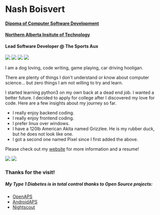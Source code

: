 # Nash Boisvert

#### [Dipoma of Computer Software Development](https://www.nait.ca/programs/dmit-computer-software-development?term=2023-spring)
#### [Northern Alberta Insitute of Technology](https://www.nait.ca/programs/dmit-computer-software-development?term=2023-spring)

#### Lead Software Developer @ The Sports Aux

<a href="mailto:nashboisvert1@gmail.com"><img src="https://img.shields.io/badge/Gmail-D14836?style=for-the-badge&logo=gmail&logoColor=white"></a>
<a href="https://discordapp.com/users/305961086782275586/"><img src="https://img.shields.io/badge/Discord-7289DA?style=for-the-badge&logo=discord&logoColor=white"></a>
<a href="https://www.linkedin.com/in/nash-boisvert/"><img src="https://img.shields.io/badge/LinkedIn-0077B5?style=for-the-badge&logo=linkedin&logoColor=white"></a>
<a href="https://leetcode.com/Nashtronaut/"><img src="https://img.shields.io/badge/-LeetCode-FFA116?style=for-the-badge&logo=LeetCode&logoColor=black"></a>

<p>I am a dog loving, code writing, game playing, car driving hooligan.</p>

<p>There are plenty of things I don't understand or know about computer science... but zero things I am not willing to try and learn.</p>

<p>I started learning python3 on my own back at a dead end job. I wanted a better future. I decided to apply for college after I discovered my love for code. Here are a few insights about my journey so far.</p>

- I really enjoy backend coding.
- I really enjoy frontend coding.
- I prefer linux over windows.
- I have a 120lb American Akita named Grizzlee. He is my rubber duck, but he does not look like one.
- I got a second one named Pixel since I first added the above.

<p>Please check out my <a href="https://nashtronaut.netlify.app">website</a> for more information and a resume!</p>


![](https://github-readme-streak-stats.herokuapp.com/?user=Nashtronaut&theme=gotham&hide_border=false)
![](https://github-profile-trophy.vercel.app/?username=Nashtronaut&theme=chalk&no-frame=true&no-bg=false&margin-w=4)
  
### Thanks for the visit!

##### *My Type 1 Diabetes is in total control thanks to Open Source projects:*
  - <a href="https://github.com/openaps">OpenAPS<a/>
  - <a href="https://androidaps.readthedocs.io/en/latest/">AndroidAPS</a>
  - <a href="https://nightscout.github.io/">Nightscout
